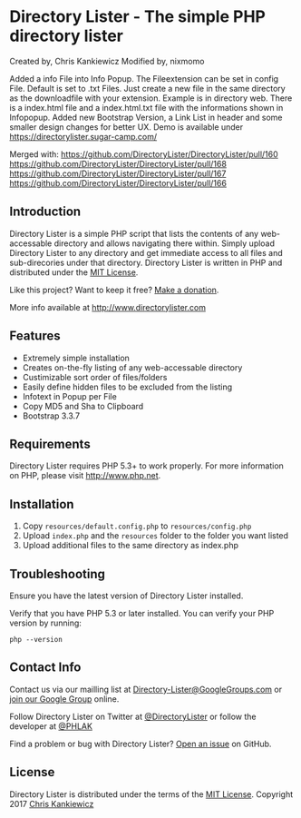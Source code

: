 Directory Lister - The simple PHP directory lister
==================================================
Created by, Chris Kankiewicz Modified by, nixmomo

Added a info File into Info Popup. 
The Fileextension can be set in config File. 
Default is set to .txt Files. Just create a new file in the same directory as the downloadfile with your extension. 
Example is in directory web. There is a index.html file and a index.html.txt file with the informations shown in Infopopup. 
Added new Bootstrap Version, a Link List in header and some smaller design changes for better UX. 
Demo is available under https://directorylister.sugar-camp.com/

Merged with: https://github.com/DirectoryLister/DirectoryLister/pull/160 
https://github.com/DirectoryLister/DirectoryLister/pull/168 
https://github.com/DirectoryLister/DirectoryLister/pull/167 
https://github.com/DirectoryLister/DirectoryLister/pull/166


Introduction
------------

Directory Lister is a simple PHP script that lists the contents of any web-accessable directory and
allows navigating there within. Simply upload Directory Lister to any directory and get immediate
access to all files and sub-direcories under that directory. Directory Lister is written in PHP and
distributed under the [MIT License](http://www.opensource.org/licenses/mit-license.php).

Like this project? Want to keep it free? [Make a donation](https://cash.me/$ChrisKankiewicz).

More info available at <http://www.directorylister.com>


Features
--------

  * Extremely simple installation
  * Creates on-the-fly listing of any web-accessable directory
  * Custimizable sort order of files/folders
  * Easily define hidden files to be excluded from the listing
  * Infotext in Popup per File
  * Copy MD5 and Sha to Clipboard
  * Bootstrap 3.3.7


Requirements
------------

Directory Lister requires PHP 5.3+ to work properly.  For more information on PHP, please visit
<http://www.php.net>.


Installation
------------

  1. Copy `resources/default.config.php` to `resources/config.php`
  2. Upload `index.php` and the `resources` folder to the folder you want listed
  3. Upload additional files to the same directory as index.php


Troubleshooting
---------------

Ensure you have the latest version of Directory Lister installed.

Verify that you have PHP 5.3 or later installed. You can verify your PHP version by running:

    php --version


Contact Info
------------

Contact us via our mailling list at [Directory-Lister@GoogleGroups.com](mailto:Directory-Lister@GoogleGroups.com)
or [join our Google Group](https://groups.google.com/forum/?fromgroups#!forum/directory-lister) online.

Follow Directory Lister on Twitter at [@DirectoryLister](https://twitter.com/directorylister) or
follow the developer at [@PHLAK](https://twitter.com/PHLAK)

Find a problem or bug with Directory Lister?
[Open an issue](https://github.com/DirectoryLister/DirectoryLister/issues) on GitHub.


License
-------

Directory Lister is distributed under the terms of the
[MIT License](http://www.opensource.org/licenses/mit-license.php).
Copyright 2017 [Chris Kankiewicz](http://www.chriskankiewicz.com)
